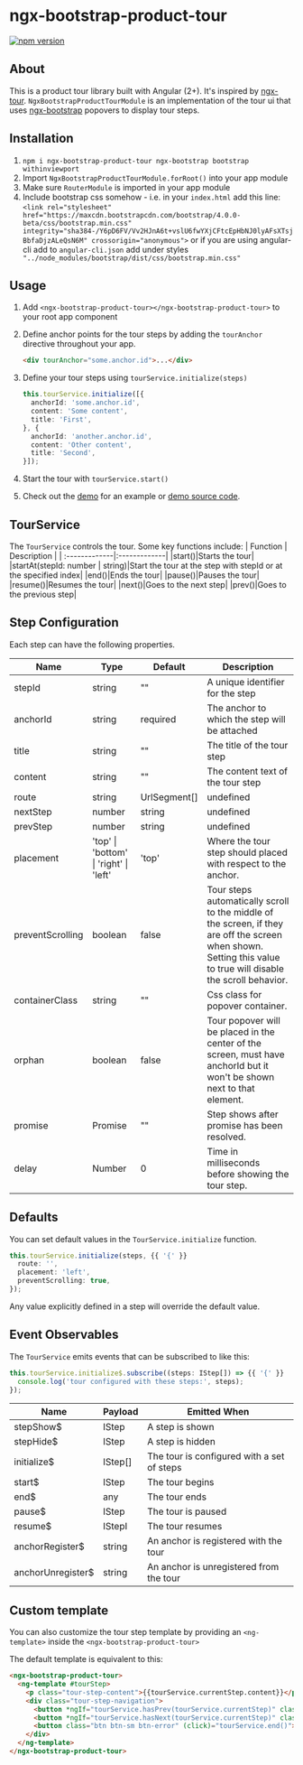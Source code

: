 # ngx-bootstrap-product-tour
[![npm version](https://badge.fury.io/js/ngx-bootstrap-product-tour.svg)](https://badge.fury.io/js/ngx-bootstrap-product-tour)
## About

This is a product tour library built with Angular (2+). It's inspired by [ngx-tour](https://github.com/isaacplmann/ngx-tour).
`NgxBootstrapProductTourModule` is an implementation of the tour ui that uses [ngx-bootstrap](https://valor-software.com/ngx-bootstrap)  popovers to display tour steps.

## Installation

1. `npm i ngx-bootstrap-product-tour ngx-bootstrap bootstrap withinviewport`
2. Import `NgxBootstrapProductTourModule.forRoot()` into your app module
3. Make sure `RouterModule` is imported in your app module
4. Include bootstrap css somehow - i.e. in your `index.html` add this line:
    `<link rel="stylesheet" href="https://maxcdn.bootstrapcdn.com/bootstrap/4.0.0-beta/css/bootstrap.min.css" integrity="sha384-/Y6pD6FV/Vv2HJnA6t+vslU6fwYXjCFtcEpHbNJ0lyAFsXTsjBbfaDjzALeQsN6M" crossorigin="anonymous">`
    or if you are using angular-cli add to `angular-cli.json` add under styles
    ` "../node_modules/bootstrap/dist/css/bootstrap.min.css"`

## Usage

1. Add `<ngx-bootstrap-product-tour></ngx-bootstrap-product-tour>` to your root app component
2. Define anchor points for the tour steps by adding the `tourAnchor` directive throughout your app.

    ```html
    <div tourAnchor="some.anchor.id">...</div>
    ```
3.  Define your tour steps using `tourService.initialize(steps)`

    ```typescript
    this.tourService.initialize([{
      anchorId: 'some.anchor.id',
      content: 'Some content',
      title: 'First',
    }, {
      anchorId: 'another.anchor.id',
      content: 'Other content',
      title: 'Second',
    }]);
    ```
4. Start the tour with `tourService.start()`
5. Check out the [demo](https://nmilicic.github.io/ngx-bootstrap-product-tour/) for an example or [demo source code](https://github.com/NMilicic/ngx-bootstrap-product-tour/tree/master/src).

## TourService

The `TourService` controls the tour. Some key functions include:
| Function | Description |
| :-------------|:-------------|
|start()|Starts the tour|
|startAt(stepId: number \| string)|Start the tour at the step with stepId or at the specified index|
|end()|Ends the tour|
|pause()|Pauses the tour|
|resume()|Resumes the tour|
|next()|Goes to the next step|
|prev()|Goes to the previous step|

## Step Configuration

Each step can have the following properties.

| Name | Type | Default | Description |
| --- | --- | --- | --- |
| stepId | string |  "" | A unique identifier for the step |
| anchorId | string | required | The anchor to which the step will be attached |
| title | string |  "" | The title of the tour step |
| content | string |  "" | The content text of the tour step |
| route | string | UrlSegment[] | undefined | The route to which the tour should navigate before attempting to show this tour step. If undefined, no navigation is attempted. |
| nextStep | number | string | undefined | The step index or stepId of the next step. If undefined, the next step in the steps array is used. |
| prevStep | number | string | undefined | The step index or stepId of the previous step. If undefined, the previous step in the steps array is used. |
| placement |  'top' \| 'bottom' \| 'right' \| 'left' | 'top' | Where the tour step should placed with respect to the anchor. 
| preventScrolling | boolean | false | Tour steps automatically scroll to the middle of the screen, if they are off the screen when shown. Setting this value to true will disable the scroll behavior. |
| containerClass | string |  "" | Css class for popover container. |
| orphan | boolean |  false | Tour popover will be placed in the center of the screen, must have anchorId but it won't be shown next to that element. |
| promise | Promise<any> |  "" | Step shows after promise has been resolved. |
| delay | Number |  0 | Time in milliseconds before showing the tour step. |

## Defaults

You can set default values in the `TourService.initialize` function.
```typescript
this.tourService.initialize(steps, {{ '{' }}
  route: '',
  placement: 'left',
  preventScrolling: true,
});
```
Any value explicitly defined in a step will override the default value.

## Event Observables

The `TourService` emits events that can be subscribed to like this:

```typescript
this.tourService.initialize$.subscribe((steps: IStep[]) => {{ '{' }}
  console.log('tour configured with these steps:', steps);
});
```

| Name | Payload | Emitted When |
| --- | --- | --- |
| stepShow$ | IStep | A step is shown |
| stepHide$ | IStep | A step is hidden |
| initialize$ | IStep[] | The tour is configured with a set of steps |
| start$ | IStep | The tour begins |
| end$ | any | The tour ends |
| pause$ | IStep | The tour is paused |
| resume$ | IStepI | The tour resumes |
| anchorRegister$ | string | An anchor is registered with the tour |
| anchorUnregister$ | string | An anchor is unregistered from the tour |

## Custom template

  You can also customize the tour step template by providing an `<ng-template>` inside the `<ngx-bootstrap-product-tour>`

  The default template is equivalent to this:

```html
<ngx-bootstrap-product-tour>
  <ng-template #tourStep>
    <p class="tour-step-content">{{tourService.currentStep.content}}</p>
    <div class="tour-step-navigation">
      <button *ngIf="tourService.hasPrev(tourService.currentStep)" class="btn btn-sm btn-default" (click)="tourService.prev()">« Prev</button>
      <button *ngIf="tourService.hasNext(tourService.currentStep)" class="btn btn-sm btn-default" (click)="tourService.next()">Next »</button>
      <button class="btn btn-sm btn-error" (click)="tourService.end()">End</button>
    </div>
  </ng-template>
</ngx-bootstrap-product-tour>
```
